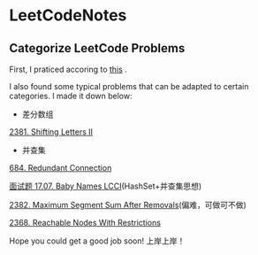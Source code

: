 # LeetCodeNotes
## Categorize LeetCode Problems

First, I praticed accoring to [this](https://github.com/CyC2018/CS-Notes/blob/master/notes/Leetcode%20%E9%A2%98%E8%A7%A3%20-%20%E7%9B%AE%E5%BD%95.md) .

I also found some typical problems that can be adapted to certain categories. I made it down below:
- 差分数组

[2381. Shifting Letters II](https://leetcode.cn/problems/shifting-letters-ii/)

- 并查集

[684. Redundant Connection](https://leetcode.cn/problems/redundant-connection/)

[面试题 17.07. Baby Names LCCI](https://leetcode.cn/problems/baby-names-lcci/)(HashSet+并查集思想)

[2382. Maximum Segment Sum After Removals](https://leetcode.cn/problems/maximum-segment-sum-after-removals/)(偏难，可做可不做)

[2368. Reachable Nodes With Restrictions](https://leetcode.cn/problems/reachable-nodes-with-restrictions/)

Hope you could get a good job soon! 上岸上岸！
